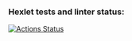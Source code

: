 ### Hexlet tests and linter status:
[![Actions Status](https://github.com/VasabiRoc/frontend-project-44/actions/workflows/hexlet-check.yml/badge.svg)](https://github.com/VasabiRoc/frontend-project-44/actions)
